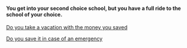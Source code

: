 #### You get into your second choice school, but you have a full ride to the school of your choice.  

[Do you take a vacation with the money you saved](result-1.md)  

[Do you save it in case of an emergency](result-2.md)    